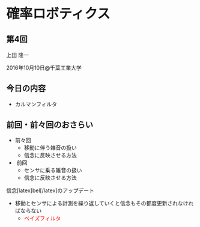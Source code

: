 <h1 style="font-size: 250%;">確率ロボティクス</h1>
<h2>第4回</h2>
上田 隆一

2016年10月10日\@千葉工業大学

<!--nextpage-->
<h2>今日の内容</h2>
<ul>
 	<li>カルマンフィルタ</li>
</ul>
<!--nextpage-->
<h2>前回・前々回のおさらい</h2>
<ul>
 	<li>前々回
<ul>
 	<li>移動に伴う雑音の扱い</li>
 	<li>信念に反映させる方法</li>
</ul>
</li>
 	<li> 前回
<ul>
 	<li>センサに乗る雑音の扱い</li>
 	<li>信念に反映させる方法</li>
</ul>
</li>
</ul>
<!--nextpage-->信念[latex]bel[/latex]のアップデート
<ul>
 	<li>移動とセンサによる計測を繰り返していくと信念もその都度更新されなければならない
<ul>
 	<li><span style="color: #ff0000;">ベイズフィルタ</span></li>
</ul>
</li>
</ul>
